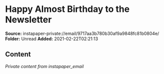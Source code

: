 # Happy Almost Birthday to the Newsletter

**Source:** instapaper-private://email/9717aa3b780b30af9a9848fc81b0804e/
**Folder:** Unread
**Added:** 2021-02-22T02:21:13




## Content
*Private content from instapaper_email*
